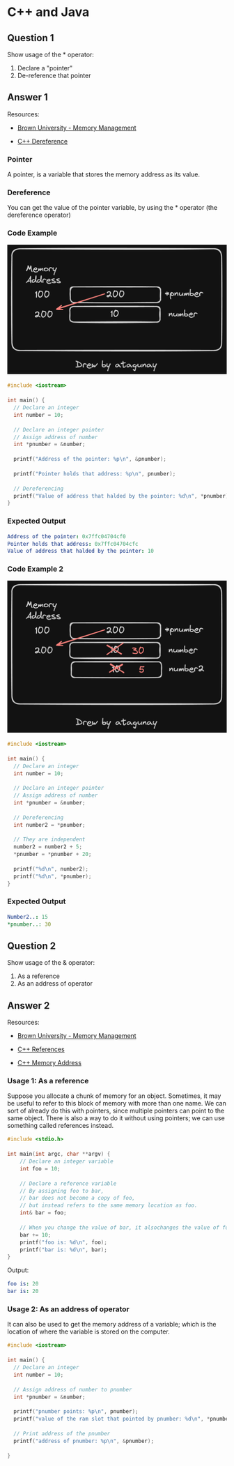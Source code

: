 # C++ and Java

## Question 1
Show usage of the * operator:

1. Declare a "pointer"
2. De-reference that pointer

## Answer 1

Resources:

* [Brown University - Memory Management](https://cs.brown.edu/courses/cs149/handouts/javatoc.shtml#MemoryManagement)

* [C++ Dereference](https://www.w3schools.com/cpp/cpp_pointers_dereference.asp)

### Pointer

A pointer, is a variable that stores the memory address as its value.


### Dereference

You can get the value of the pointer variable, by using the * operator (the dereference operator)


### Code Example

![Alt text](image-1.png)

```cpp
#include <iostream>

int main() {
  // Declare an integer
  int number = 10;

  // Declare an integer pointer
  // Assign address of number
  int *pnumber = &number;
  
  printf("Address of the pointer: %p\n", &pnumber);

  printf("Pointer holds that address: %p\n", pnumber);
  
  // Dereferencing
  printf("Value of address that halded by the pointer: %d\n", *pnumber);
}
```

### Expected Output

```yaml
Address of the pointer: 0x7ffc04704cf0
Pointer holds that address: 0x7ffc04704cfc
Value of address that halded by the pointer: 10
```

### Code Example 2
![Alt text](image.png)

```cpp
#include <iostream>

int main() {
  // Declare an integer
  int number = 10;

  // Declare an integer pointer
  // Assign address of number
  int *pnumber = &number;
   
  // Dereferencing
  int number2 = *pnumber;

  // They are independent
  number2 = number2 + 5;
  *pnumber = *pnumber + 20;

  printf("%d\n", number2);
  printf("%d\n", *pnumber);
}
```

### Expected Output
```yaml
Number2..: 15
*pnumber..: 30
```

## Question 2

Show usage of the & operator:

1. As a reference
2. As an address of operator

## Answer 2

Resources:

* [Brown University - Memory Management](https://cs.brown.edu/courses/cs149/handouts/javatoc.shtml#MemoryManagement)

* [C++ References](https://www.w3schools.com/cpp/cpp_references.asp)

* [C++ Memory Address](https://www.w3schools.com/cpp/cpp_references_memory.asp)

### Usage 1: As a reference

Suppose you allocate a chunk of memory for an object. Sometimes, it may be useful to refer to this block of memory with more than one name. We can sort of already do this with pointers, since multiple pointers can point to the same object. There is also a way to do it without using pointers; we can use something called references instead.

```cpp
#include <stdio.h>

int main(int argc, char **argv) {
    // Declare an integer variable    
    int foo = 10;

    // Declare a reference variable
    // By assigning foo to bar, 
    // bar does not become a copy of foo, 
    // but instead refers to the same memory location as foo.
    int& bar = foo;

    // When you change the value of bar, it alsochanges the value of foo
    bar += 10;
    printf("foo is: %d\n", foo);
    printf("bar is: %d\n", bar);
}
```

Output:
```yaml
foo is: 20
bar is: 20
```

### Usage 2: As an address of operator

It can also be used to get the memory address of a variable; which is the location of where the variable is stored on the computer.

```cpp
#include <iostream>

int main() {
  // Declare an integer
  int number = 10;
  
  // Assign address of number to pnumber  
  int *pnumber = &number;

  printf("pnumber points: %p\n", pnumber);
  printf("value of the ram slot that pointed by pnumber: %d\n", *pnumber);
  
  // Print address of the pnumber
  printf("address of pnumber: %p\n", &pnumber);
   
}
```
